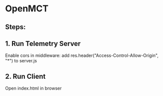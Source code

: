 # OpenMCT

## Steps:

## 1. Run Telemetry Server
Enable cors in middleware: add res.header("Access-Control-Allow-Origin", "*") to server.js

## 2. Run Client

Open index.html in browser
